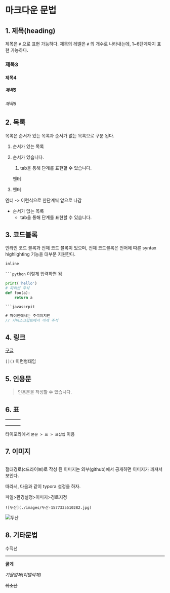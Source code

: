 # 마크다운 문법

## 1. 제목(heading)

제목은 `#` 으로 표현 가능하다. 제목의 레벨은 `#` 의 개수로 나타내는데, 1~6단계까지 표현 가능하다.

### 제목3

#### 제목4

##### 제목5

###### 제목6

## 2. 목록

목록은 순서가 있는 목록과 순서가 없는 목록으로 구분 된다.

1. 순서가 있는 목록

2. 순서가 있습니다.

   1.  tab을 통해 단계를 표현할 수 있습니다.

   엔터

3. 엔터

엔터 -> 이런식으로 한단계씩 앞으로 나감

* 순서가 없는 목록
  * tab을 통해 단계를 표현할 수 있습니다.



## 3. 코드블록

인라인 코드 블록과 전체 코드 블록이 있으며, 전체 코드블록은 언어에 따른 syntax highlighting 기능을 대부분 지원한다. 

`inline` 

` ```python ` 이렇게 입력하면 됨

``` python
print('hello')
# 파이썬 주석
def foo(a):
    return a
```

` ```javascrpit `

```javascript
# 파이썬에서는 주석이지만
// 자바스크립트에서 이게 주석
```



## 4. 링크

[구글](http://www.google.com)

`[]()` 이런형태임



## 5. 인용문

> 인용문을 작성할 수 있습니다.



## 6. 표

|      |      |      |
| ---- | ---- | ---- |
|      |      |      |
|      |      |      |
|      |      |      |

타이포라에서 `본문 > 표 > 표삽입`  이용

## 7. 이미지

![]()



절대경로(c드라이브)로 작성 된 이미지는 외부(github)에서 공개하면 이미지가 깨져서 보인다.



따라서, 다음과 같이 typora 설정을 하자.

파일>환경설정>이미지>경로지정

 `![두산](./images/두산-1577335510282.jpg)` 

![두산](./images/두산-1577335510282.jpg)





## 8. 기타문법

수직선

---

**굵게**

*기울임체(이탤릭체)*

~~취소선~~

